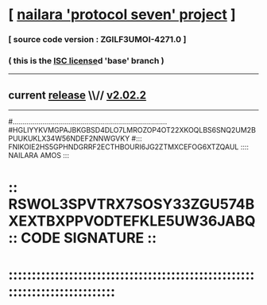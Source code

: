 
# [ [nailara 'protocol seven' project](http://nailara.network/) ]

### [ source code version : ZGILF3UMOI-4271.0 ]

### ( this is the [ISC license](license)d 'base' branch )
---
## current [release](https://github.com/nailara-technologies/protocol-7/releases) \\\\// [v2.02.2](https://github.com/nailara-technologies/protocol-7/releases/tag/v2.02.2)
---

#.............................................................................
#HGLIYYKVMGPAJBKGBSD4DLO7LMROZOP4OT22XKOQLBS6SNQ2UM2BPUUKUKLX34W56NDEF2NNWGVKY
#::: FNIKOIE2HS5GPHNDGRRF2ECTHBOURI6JG2ZTMXCEFOG6XTZQAUL :::: NAILARA AMOS :::
# :: RSWOL3SPVTRX7SOSY33ZGU574BXEXTBXPPVODTEFKLE5UW36JABQ :: CODE SIGNATURE ::
# ::::::::::::::::::::::::::::::::::::::::::::::::::::::::::::::::::::::::::::
